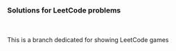 ### Solutions for LeetCode problems
<br>
<br>
This is a branch dedicated for showing LeetCode games
